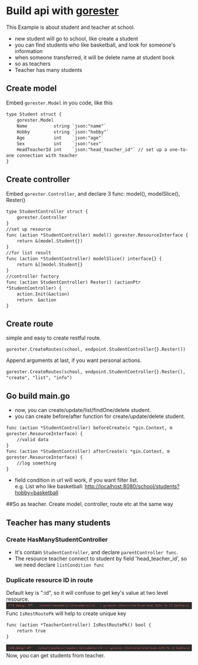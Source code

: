 # Build api with [gorester](https://github.com/DaoYoung/gorester "GoRester")
This Example is about student and teacher at school.
* new student will go to school, like create a student
* you can find students who like basketball, and look for someone's information
* when someone transferred, it will be delete name at student book
* so as teachers
* Teacher has many students

## Create model
Embed `gorester.Model` in you code, like this

```
type Student struct {
	gorester.Model
	Name          string `json:"name"`
	Hobby         string `json:"hobby"`
	Age           int    `json:"age"`
	Sex           int    `json:"sex"`
	HeadTeacherId int    `json:"head_teacher_id"` // set up a one-to-one connection with teacher
}
```

## Create controller
Embed `gorester.Controller`, and declare 3 func: model(), modelSlice(), Rester()
```
type StudentController struct {
	gorester.Controller
}
//set up resource
func (action *StudentController) model() gorester.ResourceInterface {
	return &(model.Student{})
}
//for list result
func (action *StudentController) modelSlice() interface{} {
	return &[]model.Student{}
}
//controller factory
func (action StudentController) Rester() (actionPtr *StudentController) {
	action.Init(&action)
	return  &action
}
```
## Create route
simple and easy to create restful route.
```
gorester.CreateRoutes(school, endpoint.StudentController{}.Rester())
```
Append arguments at last, if you want personal actions.
```
gorester.CreateRoutes(school, endpoint.StudentController{}.Rester(), "create", "list", "info")
```

## Go build main.go
* now, you can create/update/list/findOne/delete student.
* you can create before/after function for create/update/delete student.
```
func (action *StudentController) beforeCreate(c *gin.Context, m gorester.ResourceInterface) {
	//valid data
}
func (action *StudentController) afterCreate(c *gin.Context, m gorester.ResourceInterface) {
	//log something
}
```
* field condition in url will work, if you want filter list. <br>
e.g. List who like basketball: <http://localhost:8080/school/students?hobby=basketball>

##So as teacher.
Create model, controller, route etc at the same way

## Teacher has many students

### Create HasManyStudentController
* It's contain `StudentController`, and declare `parentController func`.
* The resource teacher connect to student by field 'head_teacher_id', so we need declare `listCondition func`

### Duplicate resource ID in route
Default key is ":id", so it will confuse to get key's value at two level resource.
![route_key_duplicate.png](route_key_duplicate.png)
Func `IsRestRoutePk` will help to create unique key
```
func (action *TeacherController) IsRestRoutePk() bool {
	return true
}
```
![route_key.png](route_key.png)
Now, you can get students from teacher.